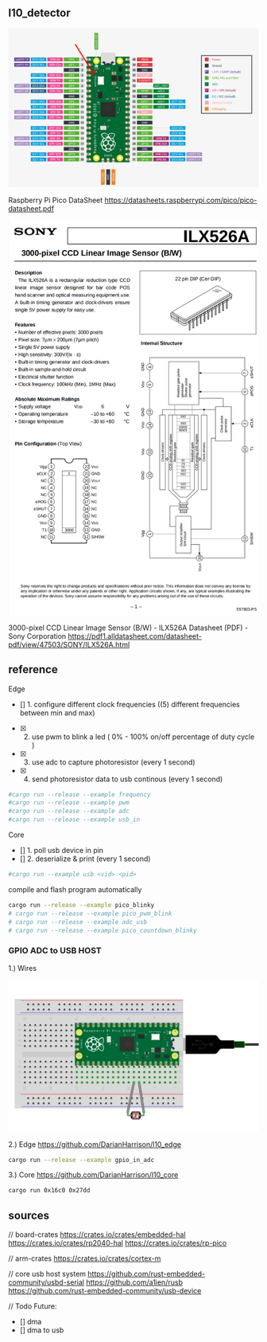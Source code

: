 ## l10_detector


![Alt Text](./docs/pico-datasheet.png)

Raspberry Pi Pico DataSheet
https://datasheets.raspberrypi.com/pico/pico-datasheet.pdf


![Alt Text](./docs/ccd-datasheet.png)

3000-pixel CCD Linear Image Sensor (B/W) - ILX526A Datasheet (PDF) - Sony Corporation
https://pdf1.alldatasheet.com/datasheet-pdf/view/47503/SONY/ILX526A.html


## reference

Edge
- [] 1. configure different clock frequencies ((5) different frequencies between min and max)
- [X] 2. use pwm to blink a led ( 0% - 100% on/off percentage of duty cycle )
- [X] 3. use adc to capture photoresistor (every 1 second)
- [X] 4. send photoresistor data to usb continous (every 1 second)

```sh
#cargo run --release --example frequency
#cargo run --release --example pwm
#cargo run --release --example adc
#cargo run --release --example usb_in
```

Core
- [] 1. poll usb device in pin
- [] 2. deserialize & print (every 1 second)

```sh
#cargo run --example usb <vid> <pid>
```

compile and flash program automatically
```sh
cargo run --release --example pico_blinky
# cargo run --release --example pico_pwm_blink
# cargo run --release --example adc_usb
# cargo run --release --example pico_countdown_blinky
```


### GPIO ADC to USB HOST

1.) Wires

![Alt Text](./docs/photoresistor.png)


2.) Edge
https://github.com/DarianHarrison/l10_edge
```sh
cargo run --release --example gpio_in_adc
```

3.) Core
https://github.com/DarianHarrison/l10_core
```sh
cargo run 0x16c0 0x27dd
```

## sources

// board-crates
https://crates.io/crates/embedded-hal
https://crates.io/crates/rp2040-hal
https://crates.io/crates/rp-pico

// arm-crates
https://crates.io/crates/cortex-m

// core
usb host system
https://github.com/rust-embedded-community/usbd-serial
https://github.com/a1ien/rusb
https://github.com/rust-embedded-community/usb-device

// Todo
Future:
- [] dma
- [] dma to usb